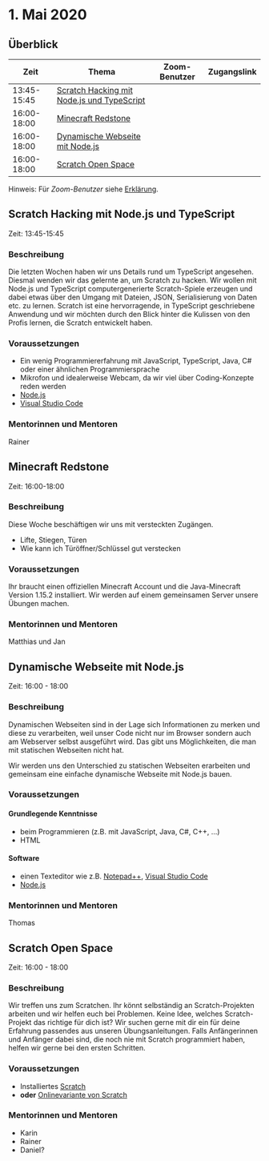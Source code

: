 # 1. Mai 2020


## Überblick

| Zeit        | Thema                                                                   | Zoom-Benutzer | Zugangslink                                       |
|-------------|-------------------------------------------------------------------------|---------------|---------------------------------------------------|
| 13:45-15:45 | [Scratch Hacking mit Node.js und TypeScript](#scratch-hacking-mit-nodejs-und-typescript) |  |                                               |
| 16:00-18:00 | [Minecraft Redstone](#minecraft-redstone)                               |               |                                                   |
| 16:00-18:00 | [Dynamische Webseite mit Node.js](#dynamische-webseite-mit-nodejs)      |               |                                                   |
| 16:00-18:00 | [Scratch Open Space](#scratch-open-space)                               |               |                                                   |

Hinweis: Für *Zoom-Benutzer* siehe [Erklärung](https://github.com/coderdojo-linz/coderdojo-online/blob/master/Zoom.md).


## Scratch Hacking mit Node.js und TypeScript

Zeit: 13:45-15:45

### Beschreibung

Die letzten Wochen haben wir uns Details rund um TypeScript angesehen. Diesmal wenden wir das gelernte an, um Scratch zu hacken. Wir wollen mit Node.js und TypeScript computergenerierte Scratch-Spiele erzeugen und dabei etwas über den Umgang mit Dateien, JSON, Serialisierung von Daten etc. zu lernen. Scratch ist eine hervorragende, in TypeScript geschriebene Anwendung und wir möchten durch den Blick hinter die Kulissen von den Profis lernen, die Scratch entwickelt haben.

### Voraussetzungen

* Ein wenig Programmiererfahrung mit JavaScript, TypeScript, Java, C# oder einer ähnlichen Programmiersprache
* Mikrofon und idealerweise Webcam, da wir viel über Coding-Konzepte reden werden
* [Node.js](https://nodejs.org/)
* [Visual Studio Code](https://code.visualstudio.com/)

### Mentorinnen und Mentoren

Rainer


## Minecraft Redstone

Zeit: 16:00-18:00

### Beschreibung

Diese Woche beschäftigen wir uns mit versteckten Zugängen.
* Lifte, Stiegen, Türen
* Wie kann ich Türöffner/Schlüssel gut verstecken

### Voraussetzungen

Ihr braucht einen offiziellen Minecraft Account und die Java-Minecraft Version 1.15.2 installiert. Wir werden auf einem gemeinsamen Server unsere Übungen machen.

### Mentorinnen und Mentoren

Matthias und Jan


## Dynamische Webseite mit Node.js

Zeit: 16:00 - 18:00

### Beschreibung

Dynamischen Webseiten sind in der Lage sich Informationen zu merken und diese zu verarbeiten, weil unser Code nicht nur im Browser sondern auch am Webserver selbst ausgeführt wird. Das gibt uns Möglichkeiten, die man mit statischen Webseiten nicht hat.

Wir werden uns den Unterschied zu statischen Webseiten erarbeiten und gemeinsam eine einfache dynamische Webseite mit Node.js bauen.

### Voraussetzungen

#### Grundlegende Kenntnisse

* beim Programmieren (z.B. mit JavaScript, Java, C#, C++, ...)
* HTML

#### Software

* einen Texteditor wie z.B. [Notepad++](https://notepad-plus-plus.org), [Visual Studio Code](https://code.visualstudio.com)
* [Node.js](https://nodejs.org/en/download/)

### Mentorinnen und Mentoren

Thomas


## Scratch Open Space

Zeit: 16:00 - 18:00

### Beschreibung

Wir treffen uns zum Scratchen. Ihr könnt selbständig an Scratch-Projekten arbeiten und wir helfen euch bei Problemen. Keine Idee, welches Scratch-Projekt das richtige für dich ist? Wir suchen gerne mit dir ein für deine Erfahrung passendes aus unseren Übungsanleitungen. Falls Anfängerinnen und Anfänger dabei sind, die noch nie mit Scratch programmiert haben, helfen wir gerne bei den ersten Schritten.

### Voraussetzungen

* Installiertes [Scratch](https://scratch.mit.edu/download)
* **oder** [Onlinevariante von Scratch](https://scratch.mit.edu/)

### Mentorinnen und Mentoren

* Karin
* Rainer
* Daniel?
